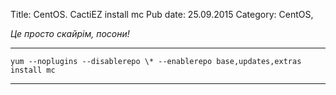 Title: CentOS. CactiEZ install mc
Pub date: 25.09.2015
Category: CentOS, 

_Це просто скайрім, посони!_

-----

`yum --noplugins --disablerepo \* --enablerepo base,updates,extras install mc
`

-----